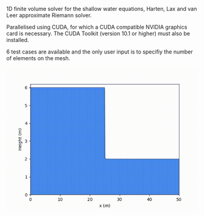 1D finite volume solver for the shallow water equations, Harten, Lax and van Leer approximate Riemann solver.

Parallelised using CUDA, for which a CUDA compatible NVIDIA graphics card is necessary. The CUDA Toolkit (version 10.1 or higher) must also be installed.

6 test cases are available and the only user input is to specifiy the number of elements on the mesh.

![wet dam break](/FV1_GPU_1D/test_case_gifs/wet_dam_break.gif)
